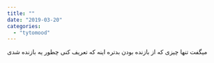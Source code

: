 ```yaml
---
title: ""
date: "2019-03-20"
categories: 
  - "tytomood"
---
```


میگفت تنها چیزی که از بازنده بودن بدتره اینه که تعریف کنی چطور یه بازنده شدی
